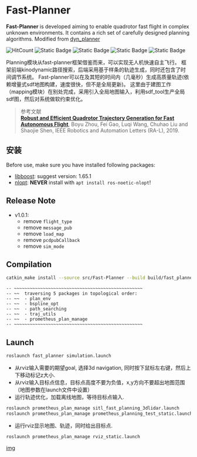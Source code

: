 # Fast-Planner

**Fast-Planner** is developed aiming to enable quadrotor fast flight in complex unknown environments. It contains a rich set of carefully designed planning algorithms. Modified from [dyn_planner](https://github.com/amov-lab/Prometheus/tree/v1.1/Modules/planning/FastPlanner/plan_manage)

![HitCount](https://img.shields.io/endpoint?url=https%3A%2F%2Fhits.dwyl.com%2FHuaYuXiao%2FFast-Planner.json%3Fcolor%3Dpink)
![Static Badge](https://img.shields.io/badge/ROS-noetic-22314E?logo=ros)
![Static Badge](https://img.shields.io/badge/C%2B%2B-14-00599C?logo=cplusplus)
![Static Badge](https://img.shields.io/badge/Python-2.7.18-3776AB?logo=python)
![Static Badge](https://img.shields.io/badge/Ubuntu-20.04.6-E95420?logo=ubuntu)

Planning模块从fast-planner框架借鉴而来，可以实现无人机快速自主飞行。
框架前端kinodynamic路径搜索，后端采用基于样条的轨迹生成，同时还包含了时间调节系统。
Fast-planner可以在及其短的时间内（几毫秒）生成高质量轨迹(依赖增量式sdf地图构建，速度很快，但不是全局更新)。
这里由于建图工作（mapping模块）在别处完成，采用引入全局地图输入，利用sdf_tool生产全局sdf图，然后对系统做软约束优化。

>参考文献  
>[__Robust and Efficient Quadrotor Trajectory Generation for Fast Autonomous Flight__](https://ieeexplore.ieee.org/document/8758904), Boyu Zhou, Fei Gao, Luqi Wang, Chuhao Liu and Shaojie Shen, IEEE Robotics and Automation Letters (RA-L), 2019.


## 安装

Before use, make sure you have installed following packages:

- [libboost](https://www.boost.org/users/history/version_1_65_1.html): suggest version: 1.65.1
- [nlopt](https://github.com/stevengj/nlopt.git): **NEVER** install with `apt install ros-noetic-nlopt`!


## Release Note

- v1.0.1: 
  - remove `flight_type`
  - remove `message_pub`
  - remove `load_map`
  - remove `pcdpubCallback`
  - remove `sim_mode`


## Compilation

```bash
catkin_make install --source src/Fast-Planner --build build/fast_planner
```

```
-- ~~~~~~~~~~~~~~~~~~~~~~~~~~~~~~~~~~~~~~~~~~~~~~~~~
-- ~~  traversing 5 packages in topological order:
-- ~~  - plan_env
-- ~~  - bspline_opt
-- ~~  - path_searching
-- ~~  - traj_utils
-- ~~  - prometheus_plan_manage
-- ~~~~~~~~~~~~~~~~~~~~~~~~~~~~~~~~~~~~~~~~~~~~~~~~~
```


## Launch

```bash
roslaunch fast_planner simulation.launch
```

* 从rviz输入需要的期望goal, 选择3d navigation, 同时按下鼠标左右键，然后上下移动标记z大小.
* 从rviz输入目标点信息，目标点高度不要为负值，x,y方向不要超出地图范围（地图参数在launch文件中设置）
* 运行轨迹优化，加载离线地图，等待目标点输入.

```bash
roslaunch prometheus_plan_manage sitl_fast_planning_3dlidar.launch 
roslaunch prometheus_plan_manage prometheus_planning_test_static.launch
```

* 运行rviz显示地图、轨迹，同时给出目标点.  

```bash
roslaunch prometheus_plan_manage rviz_static.launch
```

[img](log/2024-05-14/rosgraph.png)
